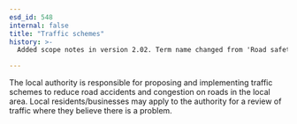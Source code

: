 ```yaml
---
esd_id: 548
internal: false
title: "Traffic schemes"
history: >-
  Added scope notes in version 2.02. Term name changed from 'Road safety - traffic schemes' to 'Roads - safety - traffic schemes' in version 3.00. Name changed to 'Traffic schemes' in version 4.00.

---
```


The local authority is responsible for proposing and implementing traffic schemes to reduce road accidents and congestion on roads in the local area.  Local residents/businesses may apply to the authority for a review of traffic where they believe there is a problem.

